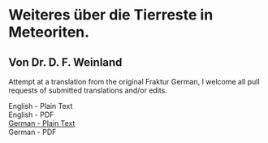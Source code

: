 # Weiteres über die Tierreste in Meteoriten.

## Von Dr. D. F. Weinland

Attempt at a translation from the original Fraktur German, I welcome all pull requests of submitted translations and/or edits.

English - Plain Text  
English - PDF  
[German - Plain Text](full-text-german.md)  
German - PDF  
